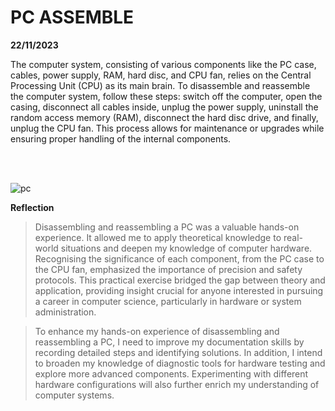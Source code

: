 # PC ASSEMBLE
**22/11/2023**

The computer system, consisting of various components like the PC case, cables, power supply, RAM, hard disc, and CPU fan, relies on the Central Processing Unit (CPU) as its main brain. To disassemble and reassemble the computer system, follow these steps: switch off the computer, open the casing, disconnect all cables inside, unplug the power supply, uninstall the random access memory (RAM), disconnect the hard disc drive, and finally, unplug the CPU fan. This process allows for maintenance or upgrades while ensuring proper handling of the internal components.

<br>
<br>

![pc](https://github.com/firzanabadrus/SECPH-1/assets/148327377/c52e2c92-731e-4c36-bd6d-8c17ad411770) 


**Reflection**
> Disassembling and reassembling a PC was a valuable hands-on experience. It allowed me to apply theoretical knowledge to real-world situations and deepen my knowledge of computer hardware. Recognising the significance of each component, from the PC case to the CPU fan, emphasized the importance of precision and safety protocols. This practical exercise bridged the gap between theory and application, providing insight crucial for anyone interested in pursuing a career in computer science, particularly in hardware or system administration.

> To enhance my hands-on experience of disassembling and reassembling a PC, I need to improve my documentation skills by recording detailed steps and identifying solutions. In addition, I intend to broaden my knowledge of diagnostic tools for hardware testing and explore more advanced components. Experimenting with different hardware configurations will also further enrich my understanding of computer systems.


